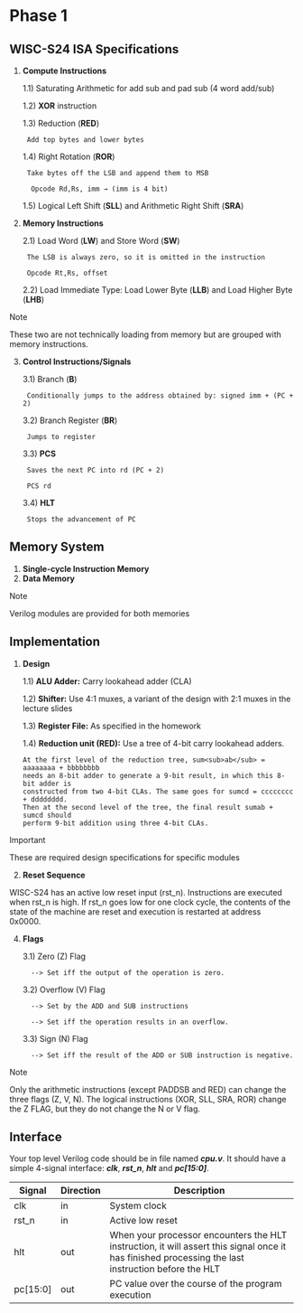 # Phase 1
## WISC-S24 ISA Specifications
1) **Compute Instructions**

    1.1) Saturating Arithmetic for add sub and pad sub (4 word add/sub)

    1.2) **XOR**  instruction
   
    1.3) Reduction (**RED**)
   
        Add top bytes and lower bytes
   
    1.4) Right Rotation (**ROR**)

        Take bytes off the LSB and append them to MSB
   
         Opcode Rd,Rs, imm → (imm is 4 bit)

    1.5) Logical Left Shift (**SLL**) and Arithmetic Right Shift (**SRA**)
   
3) **Memory Instructions**
   
    2.1) Load Word (**LW**) and Store Word (**SW**)
   
        The LSB is always zero, so it is omitted in the instruction

        Opcode Rt,Rs, offset
   
    2.2) Load Immediate Type: Load Lower Byte (**LLB**) and Load Higher Byte (**LHB**)
>[!Note]
>These two are not technically loading from memory but are grouped with memory instructions.
   
3) **Control Instructions/Signals**
   
    3.1) Branch (**B**)

        Conditionally jumps to the address obtained by: signed imm + (PC + 2)
   
    3.2) Branch Register (**BR**)

        Jumps to register
   
    3.3) **PCS**

        Saves the next PC into rd (PC + 2)

        PCS rd
   
    3.4) **HLT**

        Stops the advancement of PC

   
## Memory System   
1) **Single-cycle Instruction Memory**
2) **Data Memory**
>[!Note]
>Verilog modules are provided for both memories

## Implementation
1) **Design**

    1.1) **ALU Adder:** Carry lookahead adder (CLA)

    1.2) **Shifter:** Use 4:1 muxes, a variant of the design with 2:1 muxes in the lecture slides

    1.3) **Register File:** As specified in the homework

    1.4) **Reduction unit (RED):** Use a tree of 4-bit carry lookahead adders.

       At the first level of the reduction tree, sum<sub>ab</sub> = aaaaaaaa + bbbbbbbb
       needs an 8-bit adder to generate a 9-bit result, in which this 8-bit adder is
       constructed from two 4-bit CLAs. The same goes for sumcd = cccccccc + dddddddd.
       Then at the second level of the tree, the final result sumab + sumcd should
       perform 9-bit addition using three 4-bit CLAs.

>[!Important]
> These are required design specifications for specific modules

2) **Reset Sequence**

WISC-S24 has an active low reset input (rst_n). Instructions are executed when rst_n is high.  If rst_n goes low for one clock cycle, the contents of the state of the machine are reset and execution is restarted at address 0x0000.
   
4) **Flags**

    3.1) Zero (Z) Flag

         --> Set iff the output of the operation is zero.

    3.2) Overflow (V) Flag

         --> Set by the ADD and SUB instructions

         --> Set iff the operation results in an overflow.

    3.3) Sign (N) Flag

         --> Set iff the result of the ADD or SUB instruction is negative.

>[!Note]
>Only the arithmetic instructions (except PADDSB and RED) can change the three flags (Z, V, N).
>The logical instructions (XOR, SLL, SRA, ROR) change the Z FLAG, but they do not change the N or V flag.
   
## Interface
Your top level Verilog code should be in file named ***cpu.v***. It should have a simple 4-signal interface: ***clk***, ***rst_n***, ***hlt*** and ***pc[15:0]***.

| **Signal** | **Direction** | **Description** |
| ---------- | ------------- | --------------- |
| clk | in | System clock |
| rst_n | in | Active low reset |
| hlt | out | When your processor encounters the HLT instruction, it will assert this signal once it has finished processing the last instruction before the HLT |
| pc[15:0] | out | PC value over the course of the program execution |
